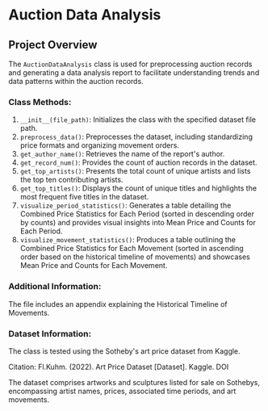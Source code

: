 # Auction Data Analysis

## Project Overview

The `AuctionDataAnalysis` class is used for preprocessing auction records and generating a data analysis report to facilitate understanding trends and data patterns within the auction records.

### Class Methods:
1. `__init__(file_path)`: Initializes the class with the specified dataset file path.
2. `preprocess_data()`: Preprocesses the dataset, including standardizing price formats and organizing movement orders.
3. `get_author_name()`: Retrieves the name of the report's author.
4. `get_record_num()`: Provides the count of auction records in the dataset.
5. `get_top_artists()`: Presents the total count of unique artists and lists the top ten contributing artists.
6. `get_top_titles()`: Displays the count of unique titles and highlights the most frequent five titles in the dataset.
7. `visualize_period_statistics()`: Generates a table detailing the Combined Price Statistics for Each Period (sorted in descending order by counts) and provides visual insights into Mean Price and Counts for Each Period.
8. `visualize_movement_statistics()`: Produces a table outlining the Combined Price Statistics for Each Movement (sorted in ascending order based on the historical timeline of movements) and showcases Mean Price and Counts for Each Movement.

### Additional Information:
The file includes an appendix explaining the Historical Timeline of Movements.

### Dataset Information:
The class is tested using the Sotheby's art price dataset from Kaggle.

Citation:
Fl.Kuhm. (2022). Art Price Dataset [Dataset]. Kaggle. DOI

The dataset comprises artworks and sculptures listed for sale on Sothebys, encompassing artist names, prices, associated time periods, and art movements.
